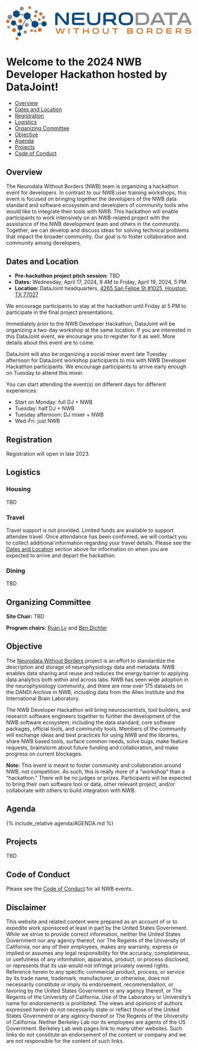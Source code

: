 
<img alt="NWB logo" src="../logos/nwb_logo_brain_text_transp_hor.png">

# Welcome to the 2024 NWB Developer Hackathon hosted by DataJoint!

  <!-- * [Report](#report) -->
  * [Overview](#overview)
  * [Dates and Location](#dates-and-location)
  * [Registration](#registration)
  * [Logistics](#logistics)
  * [Organizing Committee](#organizing-committee)
  * [Objective](#objective)
  * [Agenda](#agenda)
  * [Projects](#projects)
  * [Code of Conduct](#code-of-conduct)


<!-- ## Report

The final report for the 2022 NWB-DANDI Developer Hackathon is now available on GitHub ([PDF](report/Report___12th_NWB_and_DANDI_Hackathon.pdf)) ([LaTeX](report/Report___12th_NWB_and_DANDI_Hackathon.zip)). -->

## Overview

The Neurodata Without Borders (NWB) team is organizing a hackathon event for developers.
In contrast to our NWB user training workshops, this event is focused on bringing together the developers of the
NWB data standard and software ecosystem and developers of community tools who would like to integrate their tools
with NWB. This hackathon will enable participants to work intensively on an NWB-related project with the assistance of
the NWB development team and others in the community. Together, we can develop and discuss ideas for solving technical
problems that impact the broader community. Our goal is to foster collaboration and community among developers.


## Dates and Location

- **Pre-hackathon project pitch session:** TBD
- **Dates:** Wednesday, April 17, 2024, 9 AM to Friday, April 19, 2024, 5 PM
- **Location:** DataJoint headquarters, [4265 San Felipe St #1025, Houston, TX 77027](https://www.google.com/maps/place/4265+San+Felipe+St+%231025,+Houston,+TX+77027/data=!4m2!3m1!1s0x8640c15d907d761d:0x38a7f7a077419384?sa=X&ved=2ahUKEwih_8ykk_GAAxVzEEQIHb_sBvIQ8gF6BAgcEAA&ved=2ahUKEwih_8ykk_GAAxVzEEQIHb_sBvIQ8gF6BAgdEAI)

We encourage participants to stay at the hackathon until Friday at 5 PM to participate in the final project presentations.

Immediately prior to the NWB Developer Hackathon, DataJoint will be organizing a two-day workshop at the same location.
If you are interested in this DataJoint event, we encourage you to register for it as well.
More details about this event are to come.

DataJoint will also be organizing a social mixer event late Tuesday afternoon
for DataJoint workshop participants to mix with NWB Developer Hackathon participants. We encourage participants to arrive early
enough on Tuesday to attend this mixer.

You can start attending the event(s) on different days for different experiences:

- Start on Monday: full DJ + NWB
- Tuesday: half DJ + NWB
- Tuesday afternoon: DJ mixer + NWB
- Wed-Fri: just NWB


## Registration

Registration will open in late 2023.


## Logistics

### Housing

TBD

### Travel

Travel support is not provided. Limited funds are available to support attendee travel. Once attendance has been
confirmed, we will contact you to collect additional information regarding your travel details. Please see the
[Dates and Location](#dates-and-location) section above for information on when you are expected to arrive and depart
the hackathon.

### Dining

TBD


## Organizing Committee

**Site Chair:** TBD

**Program chairs:** [Ryan Ly](https://crd.lbl.gov/divisions/scidata/mla/staff/ryan-ly/) and [Ben Dichter](http://bendichter.com/)

<!-- **Sponsored by The Kavli Foundation**

<a href="https://kavlifoundation.org/"><img alt="Kavli Foundation logo" src="kavli_logo.svg"></a> -->


## Objective

The [Neurodata Without Borders](https://www.nwb.org/) project is an effort to standardize the description and storage of neurophysiology data and metadata. NWB enables data sharing and reuse and reduces the energy barrier to applying data analytics both within and across labs. NWB has seen wide adoption in the neurophysiology community, and there are now over 175 datasets on the DANDI Archive in NWB, including data from the Allen Institute and the International Brain Laboratory.

The NWB Developer Hackathon will bring neuroscientists, tool builders, and research software engineers together to further the development of the NWB software ecosystem, including the data standard, core software packages, official tools, and community tools. Members of the community will exchange ideas and best practices for using NWB and the libraries, share NWB based tools, surface common needs, solve bugs, make feature requests, brainstorm about future funding and collaboration, and make progress on current blockages.

**Note:** This event is meant to foster community and collaboration around NWB, not competition. As such, this is really more of a “workshop” than a “hackathon.” There will be no judges or prizes. Participants will be expected to bring their own software tool or data, other relevant project, and/or collaborate with others to build integration with NWB.


## Agenda

{% include_relative agenda/AGENDA.md %}


## Projects

TBD

<!-- To ease collaborative editing of projects we are managing projects in the following Google Docs:

* [**Developer Days Projects**](https://docs.google.com/document/d/1wXELFWmKnJu30_PsZdGw1F3TE9WNyBOvGEFLa-9uMP4/edit?usp=share_link)

To create a new project, simply:

* Open the project Google Doc. If you are participating and do not have edit access, then please contact the workshop organizers via email or Slack to request access.
* Make a copy of the project template section and add it to the end of the document
* Update at least your project’s title, key investigators, and project description sections -->


## Code of Conduct

Please see the [Code of Conduct](https://neurodatawithoutborders.github.io/nwb_hackathons/code_of_conduct) for all NWB events.


## Disclaimer

This website and related content were prepared as an account of or to expedite work sponsored at least in part by
the United States Government. While we strive to provide correct information, neither the United States Government
nor any agency thereof, nor The Regents of the University of California, nor any of their employees, makes any
warranty, express or implied  or assumes any legal responsibility for the accuracy, completeness, or usefulness of
any information, apparatus, product, or process disclosed, or represents that its use would not infringe privately
owned rights. Reference herein to any specific commercial product, process, or service by its trade name, trademark,
manufacturer, or otherwise, does not necessarily constitute or imply its endorsement, recommendation, or favoring by
the United States Government or any agency thereof, or The Regents of the University of California.  Use of the
Laboratory or University’s name for endorsements is prohibited. The views and opinions of authors expressed herein
do not necessarily state or reflect those of the United States Government or any agency thereof or The Regents of
the University of California.  Neither Berkeley Lab nor its employees are agents of the US Government. Berkeley Lab
web pages link to many other websites.  Such links do not constitute an endorsement of the content or company and we
are not responsible for the content of such links.
